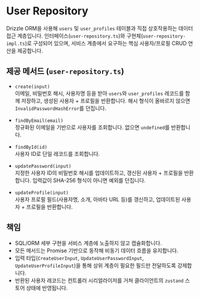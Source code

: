 # User Repository

Drizzle ORM을 사용해 `users` 및 `user_profiles` 테이블과 직접 상호작용하는 데이터 접근 계층입니다. 인터페이스(`user-repository.ts`)와 구현체(`user-repository-impl.ts`)로 구성되어 있으며, 서비스 계층에서 요구하는 핵심 사용자/프로필 CRUD 연산을 제공합니다.

## 제공 메서드 (`user-repository.ts`)

- `create(input)`  
  이메일, 비밀번호 해시, 사용자명 등을 받아 `users`와 `user_profiles` 레코드를 함께 저장하고, 생성된 사용자 + 프로필을 반환합니다. 해시 형식이 올바르지 않으면 `InvalidPasswordHashError`를 던집니다.

- `findByEmail(email)`  
  정규화된 이메일을 기반으로 사용자를 조회합니다. 없으면 `undefined`를 반환합니다.

- `findById(id)`  
  사용자 ID로 단일 레코드를 조회합니다.

- `updatePassword(input)`  
  지정한 사용자 ID의 비밀번호 해시를 업데이트하고, 갱신된 사용자 + 프로필을 반환합니다. 입력값이 SHA-256 형식이 아니면 예외를 던집니다.

- `updateProfile(input)`  
  사용자 프로필 필드(사용자명, 소개, 아바타 URL 등)를 갱신하고, 업데이트된 사용자 + 프로필을 반환합니다.

## 책임

- SQL/ORM 세부 구현을 서비스 계층에 노출하지 않고 캡슐화합니다.
- 모든 메서드는 Promise 기반으로 동작해 비동기 데이터 흐름을 유지합니다.
- 입력 타입(`CreateUserInput`, `UpdateUserPasswordInput`, `UpdateUserProfileInput`)을 통해 상위 계층이 필요한 필드만 전달하도록 강제합니다.
- 반환된 사용자 레코드는 컨트롤러 시리얼라이저를 거쳐 클라이언트의 `zustand` 스토어 상태에 반영됩니다.
